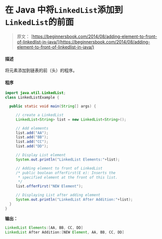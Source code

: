 # 在 Java 中将`LinkedList`添加到`LinkedList`的前面

> 原文： [https://beginnersbook.com/2014/08/adding-element-to-front-of-linkedlist-in-java/](https://beginnersbook.com/2014/08/adding-element-to-front-of-linkedlist-in-java/)

#### 描述

将元素添加到链表的前（头）的程序。

#### 程序

```java
import java.util.LinkedList;
class LinkedListExample {

  public static void main(String[] args) {

     // create a LinkedList
     LinkedList<String> list = new LinkedList<String>();

     // Add elements
     list.add("AA");
     list.add("BB");
     list.add("CC");
     list.add("DD");

     // Display List element
     System.out.println("LinkedList Elements:"+list);

     // Adding element to front of LinkedList
     /* public boolean offerFirst(E e): Inserts the 
      * specified element at the front of this list.
      */
     list.offerFirst("NEW Element");

     // Displaying List after adding element
     System.out.println("LinkedList After Addition:"+list);
  }
}
```

**输出：**

```java
LinkedList Elements:[AA, BB, CC, DD]
LinkedList After Addition:[NEW Element, AA, BB, CC, DD]
```